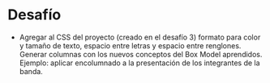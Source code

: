 # Desafío

- Agregar al CSS del proyecto (creado en el desafío 3) formato para color y tamaño de texto, espacio entre letras y espacio entre renglones.
Generar columnas con los nuevos conceptos del Box Model aprendidos. Ejemplo: aplicar encolumnado a la presentación de los integrantes de la banda.